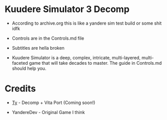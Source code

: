 # Kuudere Simulator 3 Decomp

* According to archive.org this is like a yandere sim test build or some shit idfk

* Controls are in the Controls.md file

* Subtitles are hella broken

* Kuudere Simulator is a deep, complex, intricate, multi-layered, multi-faceted game that will take decades to master. The guide in Controls.md should help you.

# Credits

* [Ty](https://twitter.com/TyDotCS) - Decomp + Vita Port (Coming soon!)

* YandereDev - Original Game I think
